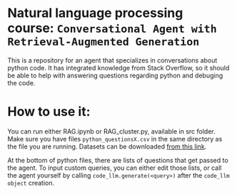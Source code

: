 # Natural language processing course: `Conversational Agent with Retrieval-Augmented Generation`

This is a repository for an agent that specializes in conversations about python code. It has integrated knowledge from Stack Overflow, so it should be able to help with answering questions regarding python and debuging the code.

# How to use it:
You can run either RAG.ipynb or RAG_cluster.py, available in src folder. Make sure you have files `python_questionsX.csv` in the same directory as the file you are running. Datasets can be downloaded [from this link](https://drive.google.com/drive/folders/19JJ7XgkrGoFU80n0zLHwv-VOKniZJhFY?usp=drive_open). 

At the bottom of python files, there are lists of questions that get passed to the agent. To input custom queries, you can either edit those lists, or call the agent yourself by calling `code_llm.generate(<query>)` after the `code_llm object` creation.